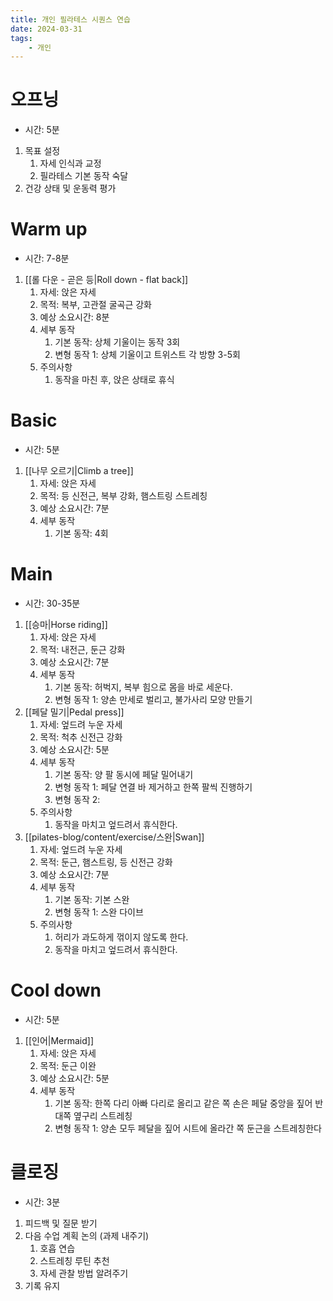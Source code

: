 ```yaml
---
title: 개인 필라테스 시퀀스 연습
date: 2024-03-31
tags:
    - 개인
---
```


# 오프닝
- 시간: 5분
1. 목표 설정
    1. 자세 인식과 교정
    2. 필라테스 기본 동작 숙달
2. 건강 상태 및 운동력 평가

# Warm up
- 시간: 7-8분

1. [[롤 다운 - 곧은 등|Roll down - flat back]]
    1. 자세: 앉은 자세
    2. 목적: 복부, 고관절 굴곡근 강화
    3. 예상 소요시간: 8분
    4. 세부 동작
        1. 기본 동작: 상체 기울이는 동작 3회
        2. 변형 동작 1: 상체 기울이고 트위스트 각 방향 3-5회
    5. 주의사항
        1. 동작을 마친 후, 앉은 상태로 휴식

# Basic
- 시간: 5분

1. [[나무 오르기|Climb a tree]]
    1. 자세: 앉은 자세
    2. 목적: 등 신전근, 복부 강화, 햄스트링 스트레칭
    3. 예상 소요시간: 7분
    4. 세부 동작
        1. 기본 동작: 4회

# Main
- 시간: 30-35분

1. [[승마|Horse riding]]
    1. 자세: 앉은 자세
    2. 목적: 내전근, 둔근 강화
    3. 예상 소요시간: 7분
    4. 세부 동작
        1. 기본 동작: 허벅지, 복부 힘으로 몸을 바로 세운다.
        2. 변형 동작 1: 양손 만세로 벌리고, 불가사리 모양 만들기
2. [[페달 밀기|Pedal press]]
    1. 자세: 엎드려 누운 자세
    2. 목적: 척추 신전근 강화
    3. 예상 소요시간: 5분
    4. 세부 동작
        1. 기본 동작: 양 팔 동시에 페달 밀어내기
        2. 변형 동작 1: 페달 연결 바 제거하고 한쪽 팔씩 진행하기
        3. 변형 동작 2:
    5. 주의사항
        1. 동작을 마치고 엎드려서 휴식한다.
3. [[pilates-blog/content/exercise/스완|Swan]]
    1. 자세: 엎드려 누운 자세
    2. 목적: 둔근, 햄스트링, 등 신전근 강화
    3. 예상 소요시간: 7분
    4. 세부 동작
        1. 기본 동작: 기본 스완
        2. 변형 동작 1: 스완 다이브
    5. 주의사항
        1. 허리가 과도하게 꺾이지 않도록 한다.
        2. 동작을 마치고 엎드려서 휴식한다.

# Cool down

- 시간: 5분

1. [[인어|Mermaid]]
    1. 자세: 앉은 자세
    2. 목적: 둔근 이완
    3. 예상 소요시간: 5분
    4. 세부 동작
        1. 기본 동작: 한쪽 다리 아빠 다리로 올리고 같은 쪽 손은 페달 중앙을 짚어 반대쪽 옆구리 스트레칭
        2. 변형 동작 1: 양손 모두 페달을 짚어 시트에 올라간 쪽 둔근을 스트레칭한다


# 클로징

- 시간: 3분
1. 피드백 및 질문 받기
2. 다음 수업 계획 논의 (과제 내주기)
    1. 호흡 연습
    2. 스트레칭 루틴 추천
    3. 자세 관찰 방법 알려주기
3. 기록 유지